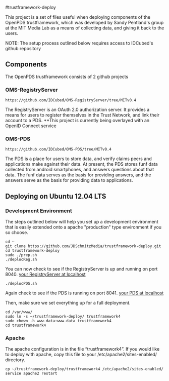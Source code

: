 #trustframework-deploy 

This project is a set of files useful when deploying components of the OpenPDS trustframework, which was developed by Sandy Pentland's group at the MIT Media Lab as a means of collecting data, and giving it back to the users.

NOTE: The setup process outlined below requires access to IDCubed's github repository



## Components
The OpenPDS trustframework consists of 2 github projects

### OMS-RegistryServer 
	https://github.com/IDCubed/OMS-RegistryServer/tree/MITv0.4
The RegistryServer is an OAuth 2.0 authorization server.  It provides a means for users to register themselves in the Trust Network, and link their account to a PDS.  **This project is currently being overlayed with an OpenID Connect service
  
### OMS-PDS 
	https://github.com/IDCubed/OMS-PDS/tree/MITv0.4
The PDS is a place for users to store data, and verify claims peers and applications make against their data.  At present, the PDS stores funf data collected from android smartphones, and answers questions about that data.  The funf data serves as the basis for providing answers, and the answers serve as the basis for providing data to applications.


## Deploying on Ubuntu 12.04 LTS

### Development Environment

The steps outlined below will help you set up a development environment that is easily extended onto a apache "production" type environment if you so choose.

	cd ~
	git clone https://github.com/JDSchmitzMedia/trustframework-deploy.git
	cd trustframework-deploy
	sudo ./prep.sh
	./deplocReg.sh
	
You can now check to see if the RegistryServer is up and running on port 8040.  [your RegistryServer at localhost](http://127.0.0.1:8040)
	
	./deplocPDS.sh
	
Again check to see if the PDS is running on port 8041.  [your PDS at localhost](http://127.0.0.1:8041/home)

Then, make sure we set everything up for a full deployment.

	cd /var/www/
	sudo ln -s ~/trustframework-deploy/ trustframework4
	sudo chown -h www-data:www-data trustframework4
	cd trustframework4


### Apache

The apache configuration is in the file “trustframework4”.  If you would like to deploy with apache, copy this file to your /etc/apache2/sites-enabled/ directory.

	cp ~/trustframework-deploy/trustframework4 /etc/apache2/sites-enabled/
	service apache2 restart
